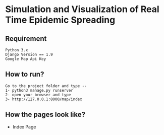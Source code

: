 # Simulation and Visualization of Real Time Epidemic Spreading 

## Requirement
	Python 3.x
	Django Version == 1.9
	Google Map Api Key
	
## How to run?
	Go to the project folder and type --
	1- python3 manage.py runserver
	2- open your browser and type
	3- http://127.0.0.1:8000/map/index
	
## How the pages look like?

* Index Page



	